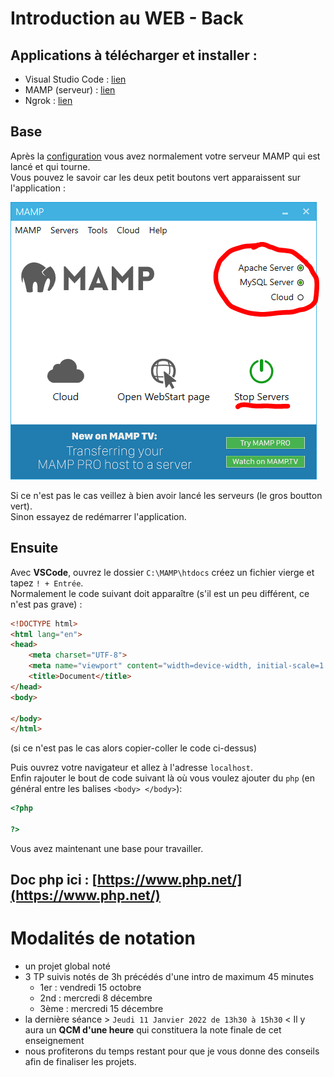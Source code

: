 # Introduction au WEB - Back

## Applications à télécharger et installer :
- Visual Studio Code : [lien](https://code.visualstudio.com/download)
- MAMP (serveur) : [lien](https://www.mamp.info/fr/downloads/)
- Ngrok : [lien](https://ngrok.com/download)


## Base
Après la [configuration](ressources/installation_MAMP_VSCode.md) vous avez normalement votre serveur MAMP qui est lancé et qui tourne.  
Vous pouvez le savoir car les deux petit boutons vert apparaissent sur l'application :  

![ici](ressources/screenshots/MAMP.png)  

Si ce n'est pas le cas veillez à bien avoir lancé les serveurs (le gros boutton vert).  
Sinon essayez de redémarrer l'application.  


## Ensuite
Avec **VSCode**, ouvrez le dossier `C:\MAMP\htdocs` créez un fichier vierge et tapez `! + Entrée`.  
Normalement le code suivant doit apparaître (s'il est un peu différent, ce n'est pas grave) :
```html
<!DOCTYPE html>
<html lang="en">
<head>
    <meta charset="UTF-8">
    <meta name="viewport" content="width=device-width, initial-scale=1.0">
    <title>Document</title>
</head>
<body>
    
</body>
</html>
```

(si ce n'est pas le cas alors copier-coller le code ci-dessus)  

Puis ouvrez votre navigateur et allez à l'adresse `localhost`.  
Enfin rajouter le bout de code suivant là où vous voulez ajouter du `php` (en général entre les balises `<body> </body>`):

```php
<?php

?>
```
Vous avez maintenant une base pour travailler.  
## Doc php ici : [https://www.php.net/](https://www.php.net/)

# Modalités de notation

- un projet global noté
- 3 TP suivis notés de 3h précédés d'une intro de maximum 45 minutes
  - 1er : vendredi 15 octobre
  - 2nd : mercredi 8 décembre
  - 3ème : mercredi 15 décembre
- la dernière séance > `Jeudi 11 Janvier 2022 de 13h30 à 15h30` < Il y aura un **QCM d'une heure** qui constituera la note finale de cet enseignement
- nous profiterons du temps restant pour que je vous donne des conseils afin de finaliser les projets.
